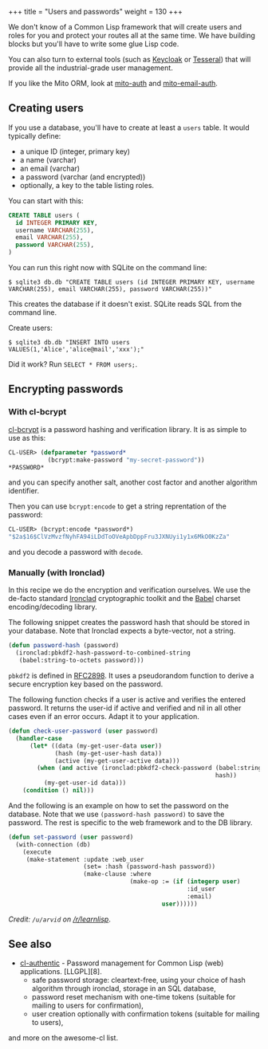 +++
title = "Users and passwords"
weight = 130
+++

We don't know of a Common Lisp framework that will create users and
roles for you and protect your routes all at the same time. We have
building blocks but you'll have to write some glue Lisp code.

You can also turn to external tools (such as [Keycloak](https://www.keycloak.org/) or [Tesseral](https://tesseral.com/)) that will
provide all the industrial-grade user management.

If you like the Mito ORM, look at [mito-auth](https://github.com/fukamachi/mito-auth/) and [mito-email-auth](https://github.com/40ants/mito-email-auth).


## Creating users

If you use a database, you'll have to create at least a `users`
table. It would typically define:
- a unique ID (integer, primary key)
- a name (varchar)
- an email (varchar)
- a password (varchar (and encrypted))
- optionally, a key to the table listing roles.

You can start with this:

~~~SQL
CREATE TABLE users (
  id INTEGER PRIMARY KEY,
  username VARCHAR(255),
  email VARCHAR(255),
  password VARCHAR(255),
)
~~~

You can run this right now with SQLite on the command line:

```
$ sqlite3 db.db "CREATE TABLE users (id INTEGER PRIMARY KEY, username VARCHAR(255), email VARCHAR(255), password VARCHAR(255))"
```

This creates the database if it doesn't exist. SQLite reads SQL from the command line.

Create users:

```
$ sqlite3 db.db "INSERT INTO users VALUES(1,'Alice','alice@mail','xxx');"
```

Did it work? Run `SELECT * FROM users;`.


## Encrypting passwords

### With cl-bcrypt

[cl-bcrypt](https://github.com/dnaeon/cl-bcrypt) is a password hashing and verification library. It is as simple to use as this:

```lisp
CL-USER> (defparameter *password*
           (bcrypt:make-password "my-secret-password"))
*PASSWORD*
```

and you can specify another salt, another cost factor and another algorithm identifier.

Then you can use `bcrypt:encode` to get a string reprentation of the password:

~~~lisp
CL-USER> (bcrypt:encode *password*)
"$2a$16$ClVzMvzfNyhFA94iLDdToOVeApbDppFru3JXNUyi1y1x6MkO0KzZa"
~~~

and you decode a password with `decode`.


### Manually (with Ironclad)

In this recipe we do the encryption and verification ourselves. We use the de-facto standard
[Ironclad](https://github.com/froydnj/ironclad) cryptographic toolkit
and the [Babel](https://github.com/cl-babel/babel) charset
encoding/decoding library.

The following snippet creates the password hash that should be stored in your
database. Note that Ironclad expects a byte-vector, not a string.

```lisp
(defun password-hash (password)
  (ironclad:pbkdf2-hash-password-to-combined-string
   (babel:string-to-octets password)))
```

`pbkdf2` is defined in [RFC2898](https://tools.ietf.org/html/rfc2898).
It uses a pseudorandom function to derive a secure encryption key
based on the password.

The following function checks if a user is active and verifies the
entered password. It returns the user-id if active and verified and
nil in all other cases even if an error occurs. Adapt it to your
application.

```lisp
(defun check-user-password (user password)
  (handler-case
      (let* ((data (my-get-user-data user))
             (hash (my-get-user-hash data))
             (active (my-get-user-active data)))
        (when (and active (ironclad:pbkdf2-check-password (babel:string-to-octets password)
                                                          hash))
          (my-get-user-id data)))
    (condition () nil)))
```

And the following is an example on how to set the password on the
database. Note that we use `(password-hash password)` to save the
password. The rest is specific to the web framework and to the DB
library.

```lisp
(defun set-password (user password)
  (with-connection (db)
    (execute
     (make-statement :update :web_user
                     (set= :hash (password-hash password))
                     (make-clause :where
                                  (make-op := (if (integerp user)
                                                  :id_user
                                                  :email)
                                           user))))))
```

*Credit: `/u/arvid` on [/r/learnlisp](https://www.reddit.com/r/learnlisp/comments/begcf9/can_someone_give_me_an_eli5_on_hiw_to_encrypt_and/)*.

## See also

* [cl-authentic](https://github.com/charJe/cl-authentic) -  Password management for Common Lisp (web) applications. [LLGPL][8].
  - safe password storage: cleartext-free, using your choice of hash algorithm through ironclad, storage in an SQL database,
  - password reset mechanism with one-time tokens (suitable for mailing to users for confirmation),
  - user creation optionally with confirmation tokens (suitable for mailing to users),

and more on the awesome-cl list.
